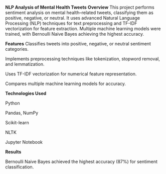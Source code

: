 **NLP Analysis of Mental Health Tweets**
**Overview**
This project performs sentiment analysis on mental health–related tweets, classifying them as positive, negative, or neutral.
It uses advanced Natural Language Processing (NLP) techniques for text preprocessing and TF-IDF vectorization for feature extraction.
Multiple machine learning models were trained, with Bernoulli Naive Bayes achieving the highest accuracy.

**Features**
Classifies tweets into positive, negative, or neutral sentiment categories.

Implements preprocessing techniques like tokenization, stopword removal, and lemmatization.

Uses TF-IDF vectorization for numerical feature representation.

Compares multiple machine learning models for accuracy.

**Technologies Used**

Python

Pandas, NumPy

Scikit-learn

NLTK

Jupyter Notebook

**Results**

Bernoulli Naive Bayes achieved the highest accuracy (87%) for sentiment classification.

